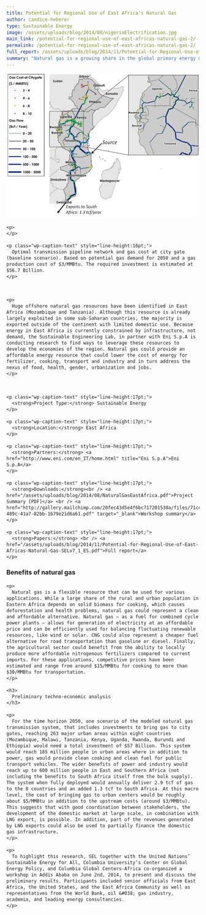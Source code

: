 ```yaml
---
title: Potential for Regional Use of East Africa’s Natural Gas
author: candice-heberer
type: Sustainable Energy
image: /assets/uploads/blog/2014/08/nigeriaElectrification.jpg
main_link: /potential-for-regional-use-of-east-africas-natural-gas-2/
permalink: /potential-for-regional-use-of-east-africas-natural-gas-2/
full_report: /assets/uploads/blog/2014/11/Potential-for-Regional-Use-of-East-Africas-Natural-Gas-SELv7_1_ES.pdf
summary: "Natural gas is a growing share in the global primary energy mix—currently representing 21%—and quickly gaining importance in the developing world. While this resource is already being exploited at relatively large scale in some sub-Saharan countries, the majority is exported outside of the continent with limited domestic use. In recent years, huge offshore natural gas resources have been identified in East Africa (Mozambique and Tanzania). This represents a significant primary energy resource and offers the possibility to support both economic growth and much needed energy access in the region. Natural gas can potentially play an important role in the energy mix for various uses like cooking, power generation, transport and fertilizer manufacture."
---
```

<div class="row-fluid">
  <div class="span12">
    <img src="/assets/uploads/blog/2014/08/naturalGas_main.jpg" /> 
    
    <p>
    </p>
    
    <p class="wp-caption-text" style="line-height:16pt;">
      Optimal transmission pipeline network and gas cost at city gate (baseline scenario). Based on potential gas demand for 2050 and a gas production cost of $3/MMBtu. The required investment is estimated at $56.7 Billion.
    </p>
  </div>
</div>

<div class="row-fluid">
  <div class="span9">
    <br /> 
    
    <p>
      Huge offshore natural gas resources have been identified in East Africa (Mozambique and Tanzania). Although this resource is already largely exploited in some sub-Saharan countries, the majority is exported outside of the continent with limited domestic use. Because energy in East Africa is currently constrained by infrastructure, not demand, the Sustainable Engineering Lab, in partner with Eni S.p.A is conducting research to find ways to leverage these resources to develop the economies of the region. Natural gas could provide an affordable energy resource that could lower the cost of energy for fertilizer, cooking, transport and industry and in turn address the nexus of food, health, gender, urbanization and jobs.
    </p>
  </div>
  
  <div class="span3">
    <br /> 
    
    <p class="wp-caption-text" style="line-height:17pt;">
      <strong>Project Type:</strong> Sustainable Energy
    </p>
    
    <p class="wp-caption-text" style="line-height:17pt;">
      <strong>Location:</strong> East Africa
    </p>
    
    <p class="wp-caption-text" style="line-height:17pt;">
      <strong>Partners:</strong> <a href="http://www.eni.com/en_IT/home.html" title="Eni S.p.A">Eni S.p.A</a>
    </p>
    
    <p class="wp-caption-text" style="line-height:17pt;">
      <strong>Downloads:</strong><br /> <a href="/assets/uploads/blog/2014/08/NaturalGasEastAfrica.pdf">Project Summary [PDF]</a> <br /> <a href="http://gallery.mailchimp.com/20fec43d5e4f6bc717201530a/files/71cc5b61-489c-41a7-82bb-1b79e21d6a61.pdf" target="_blank">Workshop summary</a>
    </p>
    
    <p class="wp-caption-text" style="line-height:17pt;">
      <strong>Papers:</strong> <br /> <a href="/assets/uploads/blog/2014/11/Potential-for-Regional-Use-of-East-Africas-Natural-Gas-SELv7_1_ES.pdf">Full report</a>
    </p>
  </div>
</div>

<div class="row-fluid">
  <div class="span9">
    <h3>
      Benefits of natural gas
    </h3>
    
    <p>
      Natural gas is a flexible resource that can be used for various applications. While a large share of the rural and urban population in Eastern Africa depends on solid biomass for cooking, which causes deforestation and health problems, natural gas could represent a clean and affordable alternative. Natural gas — as a fuel for combined cycle power plants — allows for generation of electricity at an affordable price and can be efficiently used for balancing fluctuating renewable resources, like wind or solar. CNG could also represent a cheaper fuel alternative for road transportation than gasoline or diesel. Finally, the agricultural sector could benefit from the ability to locally produce more affordable nitrogenous fertilizers compared to current imports. For these applications, competitive prices have been estimated and range from around $15/MMBtu for cooking to more than $30/MMBtu for transportation.
    </p>
    
    <h3>
      Preliminary techno-economic analysis
    </h3>
    
    <p>
      For the time horizon 2050, one scenario of the modeled natural gas transmission system, that includes investments to bring gas to city gates, reaching 263 major urban areas within eight countries (Mozambique, Malawi, Tanzania, Kenya, Uganda, Rwanda, Burundi and Ethiopia) would need a total investment of $57 Billion. This system would reach 185 million people in urban areas where in addition to power, gas would provide clean cooking and clean fuel for public transport vehicles. The wider benefits of power and industry would reach up to 600 million people in East and Southern Africa (not including the benefits to South Africa itself from the bulk supply). The system when fully deployed would annually deliver 2.9 tcf of gas to the 8 countries and an added 1.3 tcf to South Africa. At this macro level, the cost of bringing gas to urban centers would be roughly about $5/MMBtu in addition to the upstream costs (around $3/MMBtu). This suggests that with good coordination between stakeholders, the development of the domestic market at large scale, in combination with LNG export, is possible. In addition, part of the revenues generated by LNG exports could also be used to partially finance the domestic gas infrastructure.
    </p>
    
    <p>
      To highlight this research, SEL together with the United Nations’ Sustainable Energy for All, Columbia University’s Center on Global Energy Policy, and Columbia Global Centers-Africa co-organized a workshop in Addis Ababa on June 2nd, 2014, to present and discuss the preliminary results. Participants included senior officials from East Africa, the United States, and the East Africa Community as well as representatives from the World Bank, oil &#038; gas industry, academia, and leading energy consultancies.
    </p>
  </div>
</div>
